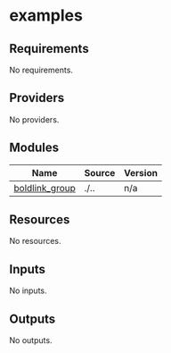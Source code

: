# examples

<!-- BEGINNING OF PRE-COMMIT-TERRAFORM DOCS HOOK -->
## Requirements

No requirements.

## Providers

No providers.

## Modules

| Name | Source | Version |
|------|--------|---------|
| <a name="module_boldlink_group"></a> [boldlink\_group](#module\_boldlink\_group) | ./.. | n/a |

## Resources

No resources.

## Inputs

No inputs.

## Outputs

No outputs.
<!-- END OF PRE-COMMIT-TERRAFORM DOCS HOOK -->
